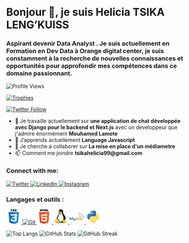<!DOCTYPE html>
<html lang="fr">

<body>
    <div class="container">
        <h1>Bonjour 👋, je suis Helicia TSIKA LENG’KUISS</h1>
        <h3>Aspirant devenir Data Analyst . Je suis actuellement en Formation en Dev Data à Orange digital center, je suis constamment à la recherche de nouvelles connaissances et opportunités pour approfondir mes compétences dans ce domaine passionnant.</h3>
        <p class="center"> 
            <img src="https://komarev.com/ghpvc/?username=heli2805&label=Profile%20views&color=0e75b6&style=flat" alt="Profile Views" />
        </p>
        
  <p class="center"> 
            <a href="https://github.com/ryo-ma/github-profile-trophy">
                <img src="https://github-profile-trophy.vercel.app/?username=heli2805" alt="Trophies" />
            </a> 
        </p>
        
   <p class="center"> 
            <a href="https://twitter.com/helicia_tsika" target="_blank">
                <img src="https://img.shields.io/twitter/follow/helicia_tsika?logo=twitter&style=for-the-badge" alt="Twitter Follow" />
            </a> 
        </p>
        
   <ul>
            <li>🔭 Je travaille actuellement sur <strong>une application de chat développée avec Django pour le backend et Next.js</strong> avec un developpeur que j'admire énormément  <strong>Mouhamed Lamote</strong></li>
            <li>🌱 J’apprends actuellement <strong>Language Javascript </strong></li>
            <li>👯 Je cherche à collaborer sur <strong>La mise en place d'un médiametre</strong></li>
            <li>📫 Comment me joindre <strong>tsikahelicia99@gmail.com</strong></li>
    </ul>

  <h3>Connect with me:</h3>
        <p class="center social-icons">
            <a href="https://twitter.com/helicia_tsika" target="_blank">
                <img src="https://raw.githubusercontent.com/rahuldkjain/github-profile-readme-generator/master/src/images/icons/Social/twitter.svg" alt="Twitter" height="30" width="40" />
            </a>
            <a href="https://linkedin.com/in/helicia-tsika" target="_blank">
                <img src="https://raw.githubusercontent.com/rahuldkjain/github-profile-readme-generator/master/src/images/icons/Social/linked-in-alt.svg" alt="LinkedIn" height="30" width="40" />
            </a>
            <a href="https://instagram.com/its_lengs" target="_blank">
                <img src="https://raw.githubusercontent.com/rahuldkjain/github-profile-readme-generator/master/src/images/icons/Social/instagram.svg" alt="Instagram" height="30" width="40" />
            </a>
        </p>

   <h3>Langages et outils :</h3>
        <p class="center tools">
            <a href="https://www.w3schools.com/css/" target="_blank" rel="noreferrer">
                <img src="https://raw.githubusercontent.com/devicons/devicon/master/icons/css3/css3-original-wordmark.svg" alt="CSS3" width="40" height="40"/>
            </a>
            <a href="https://git-scm.com/" target="_blank" rel="noreferrer">
                <img src="https://www.vectorlogo.zone/logos/git-scm/git-scm-icon.svg" alt="Git" width="40" height="40"/>
            </a>
            <a href="https://www.w3.org/html/" target="_blank" rel="noreferrer">
                <img src="https://raw.githubusercontent.com/devicons/devicon/master/icons/html5/html5-original-wordmark.svg" alt="HTML5" width="40" height="40"/>
            </a>
            <a href="https://www.linux.org/" target="_blank" rel="noreferrer">
                <img src="https://raw.githubusercontent.com/devicons/devicon/master/icons/linux/linux-original.svg" alt="Linux" width="40" height="40"/>
            </a>
            <a href="https://www.mysql.com/" target="_blank" rel="noreferrer">
                <img src="https://raw.githubusercontent.com/devicons/devicon/master/icons/mysql/mysql-original-wordmark.svg" alt="MySQL" width="40" height="40"/>
            </a>
            <a href="https://www.python.org" target="_blank" rel="noreferrer">
                <img src="https://raw.githubusercontent.com/devicons/devicon/master/icons/python/python-original.svg" alt="Python" width="40" height="40"/>
            </a>
        </p>

  <div class="stats">
            <img src="https://github-readme-stats.vercel.app/api/top-langs?username=heli2805&show_icons=true&locale=en&layout=compact" alt="Top Langs" />
            <img src="https://github-readme-stats.vercel.app/api?username=heli2805&show_icons=true&locale=en" alt="GitHub Stats" />
            <img src="https://github-readme-streak-stats.herokuapp.com/?user=heli2805" alt="GitHub Streak" />
        </div>
    </div>
</body>
</html>
